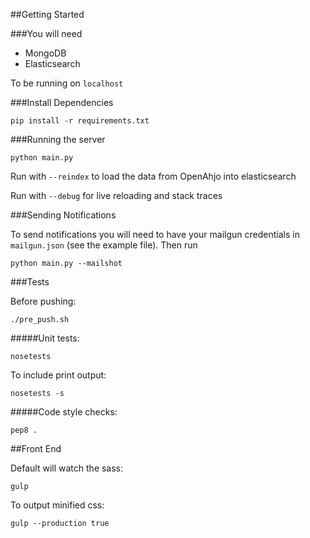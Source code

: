 ##Getting Started


###You will need

- MongoDB
- Elasticsearch

To be running on `localhost`


###Install Dependencies

```
pip install -r requirements.txt
```


###Running the server

```
python main.py
```

Run with `--reindex` to load the data from OpenAhjo into elasticsearch

Run with `--debug` for live reloading and stack traces


###Sending Notifications

To send notifications you will need to have your mailgun credentials in `mailgun.json`
(see the example file). Then run

```
python main.py --mailshot
```


###Tests

Before pushing:

```
./pre_push.sh
```

#####Unit tests:

```
nosetests
```

To include print output:

```
nosetests -s
```

#####Code style checks:

```
pep8 .
```


##Front End

Default will watch the sass:

```
gulp
```

To output minified css:

```
gulp --production true
```
